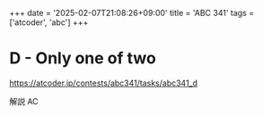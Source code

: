 +++
date = '2025-02-07T21:08:26+09:00'
title = 'ABC 341'
tags = ['atcoder', 'abc']
+++

# D - Only one of two

https://atcoder.jp/contests/abc341/tasks/abc341_d

解説 AC
